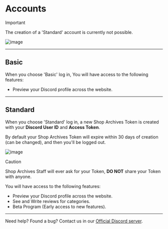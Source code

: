 # Accounts

> [!IMPORTANT]
> The creation of a 'Standard' account is currently not possible.

![image](https://github.com/user-attachments/assets/2e4fb4ff-46cf-45f2-abae-37bd56108a0d)

---

## Basic

When you choose 'Basic' log in, You will have access to the following features:

- Preview your Discord profile across the website.

---

## Standard

When you choose 'Standard' log in, a new Shop Archives Token is created with your **Discord User ID** and **Access Token**.

By default your Shop Archives Token will expire within 30 days of creation (can be changed), and then you'll be logged out.

![image](https://github.com/user-attachments/assets/33325786-a687-49d2-917a-4b4b5e6a4f2a)

> [!CAUTION]
> Shop Archives Staff will ever ask for your Token, **DO NOT** share your Token with anyone.

You will have access to the following features:

- Preview your Discord profile across the website.
- See and Write reviews for categories.
- Beta Program (Early access to new features).

---

Need help? Found a bug? Contact us in our [Official Discord server](https://discord.gg/Mcwh7hGcWb).
